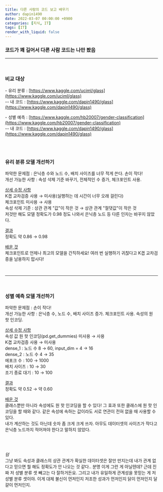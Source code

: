 ```yaml
---
title: 다른 사람의 코드 보고 배우기
author: dapin1490
date: 2022-03-07 00:00:00 +0900
categories: [지식, IT]
tags: [IT]
render_with_liquid: false
---
```


### 코드가 꽤 길어서 다른 사람 코드는 나만 봤음
  
-----  
  
<br>  
  
### 비교 대상
\- 유리 분류 : [https://www.kaggle.com/uciml/glass](https://www.kaggle.com/uciml/glass)  
-- 내 코드 : [https://www.kaggle.com/dapin1490/glass](https://www.kaggle.com/dapin1490/glass)  
  
\- 성별 예측 : [https://www.kaggle.com/hb20007/gender-classification](https://www.kaggle.com/hb20007/gender-classification)  
-- 내 코드 : [https://www.kaggle.com/dapin1490/glass](https://www.kaggle.com/dapin1490/glass)  
  
<br><br>
  
### 유리 분류 모델 개선하기
파악한 문제점 : 은닉층 수와 노드 수, 배치 사이즈를 너무 적게 쓴다. 손이 작다!  
개선 가능한 사항 : 속성 삭제 기준 바꾸기, 전체적인 수 증가, 체크포인트 사용.  
  
<u>상세 수정 사항</u>  
K겹 교차검증 사용 → 미사용(실행하는 데 시간이 너무 오래 걸린다)  
체크포인트 미사용 → 사용  
속성 삭제 기준 : 상관 관계 "값"이 작은 것 → 상관 관계 "절댓값"이 작은 것  
저것만 해도 모델 정확도가 0.98 정도 나와서 은닉층 노드 등 다른 인자는 바꾸지 않았다.  
  
<u>결과</u>  
정확도 약 0.86 → 0.98  
  
<u>배운 것</u>  
체크포인트로 언제나 최고의 모델을 간직하세요! 여러 번 실행하기 귀찮다고 K겹 교차검증을 남용하지 맙시다!  
  
<br>
  
-------
  
<br>
  
### 성별 예측 모델 개선하기
파악한 문제점 : 손이 작다!  
개선 가능한 사항 : 은닉층 수, 노드 수, 배치 사이즈 증가. 체크포인트 사용. 속성의 원 핫 인코딩.  
  
<u>상세 수정 사항</u>  
속성 값 원 핫 인코딩(pd.get_dummies) 미사용 → 사용  
K겹 교차검증 사용 → 미사용  
dense_1 : 노드 수 8 → 60, input_dim = 4 → 16  
dense_2 : 노드 수 4 → 35  
에포크 수 : 100 → 1000  
배치 사이즈 : 10 → 30  
조기 종료 대기 : 10 → 100  
  
<u>결과</u>  
정확도 약 0.52 → 약 0.60  

<u>배운 것</u>  
클래스뿐만 아니라 속성에도 원 핫 인코딩을 할 수 있다! 그 효과 또한 클래스에 원 핫 인코딩을 할 때와 같다. 같은 속성에 속하는 값이라도 서로 연관이 전혀 없을 때 사용할 수 있다.  
내가 계산하는 것도 아닌데 숫자 좀 크게 크게 쓰자. 아무도 데이터셋의 사이즈가 작다고 은닉층 노드까지 적어져야 한다고 말하지 않았다.  

<br><br>

*덤*  
그냥 봐도 속성과 클래스의 상관 관계가 확실한 데이터셋은 잘만 만지는데 내가 관계 없다고 믿으면 뭘 해도 정확도가 안 나오는 것 같다.. 분명 이게 그런 게 아닐텐데? 근데 진짜 저 성별 분류 셋 빼고는 다 잘하거든요. 그리고 내가 유일하게 관계성을 못믿는 게 저 성별 분류 셋이야. 이게 대체 불신이 먼저인지 저조한 성과가 먼저인지 닭이 먼저인지 달걀이 먼저인지.  